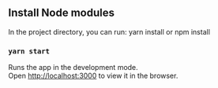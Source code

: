 ## Install Node modules

In the project directory, you can run: yarn install or npm install

### `yarn start`

Runs the app in the development mode.\
Open [http://localhost:3000](http://localhost:3000) to view it in the browser.
